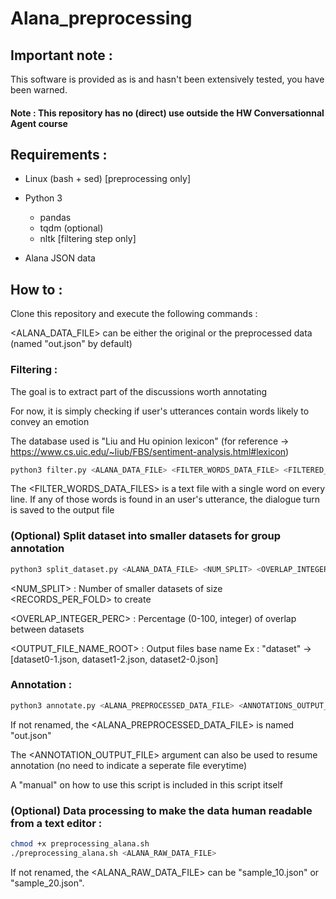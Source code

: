 # Alana_preprocessing

## Important note : 
  This software is provided as is and hasn't been extensively tested, you have been warned.
  
#### Note : This repository has no (direct) use outside the HW Conversationnal Agent course


## Requirements :
  * Linux (bash + sed) [preprocessing only]
  
  * Python 3
     * pandas
     * tqdm (optional)
     * nltk [filtering step only]
     
  * Alana JSON data
     
  
  
##  How to : 

Clone this repository and execute the following commands :

<ALANA_DATA_FILE> can be either the original or the preprocessed data (named "out.json" by default)


### Filtering :
The goal is to extract part of the discussions worth annotating

For now, it is simply checking if user's utterances contain words likely to convey an emotion

The database used is "Liu and Hu opinion lexicon" (for reference -> https://www.cs.uic.edu/~liub/FBS/sentiment-analysis.html#lexicon)

```bash
python3 filter.py <ALANA_DATA_FILE> <FILTER_WORDS_DATA_FILE> <FILTERED_DATA_OUTPUT_FILE>
```

The <FILTER_WORDS_DATA_FILES> is a text file with a single word on every line. If any of those words is found in an user's utterance, the dialogue turn is saved to the output file


### (Optional) Split dataset into smaller datasets for group annotation

```bash
python3 split_dataset.py <ALANA_DATA_FILE> <NUM_SPLIT> <OVERLAP_INTEGER_PERC> <RECORDS_PER_FOLD> <OUTPUT_FILE_NAME_ROOT>
```

<NUM_SPLIT> : Number of smaller datasets of size <RECORDS_PER_FOLD> to create

<OVERLAP_INTEGER_PERC> : Percentage (0-100, integer) of overlap between datasets

<OUTPUT_FILE_NAME_ROOT> : Output files base name
Ex : "dataset" -> [dataset0-1.json, dataset1-2.json, dataset2-0.json]


### Annotation :
```bash
python3 annotate.py <ALANA_PREPROCESSED_DATA_FILE> <ANNOTATIONS_OUTPUT_FILE>
```

If not renamed, the <ALANA_PREPROCESSED_DATA_FILE> is named "out.json"

The <ANNOTATION_OUTPUT_FILE> argument can also be used to resume annotation (no need to indicate a seperate file everytime)

A "manual" on how to use this script is included in this script itself


### (Optional) Data processing to make the data human readable from a text editor : 
```bash
chmod +x preprocessing_alana.sh
./preprocessing_alana.sh <ALANA_RAW_DATA_FILE>
```

If not renamed, the <ALANA_RAW_DATA_FILE> can be "sample_10.json" or "sample_20.json".

